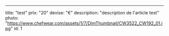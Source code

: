 ---
title: "test"
prix: "20"
devise: "€"
description: "description de l'article test"
photo: "https://www.chefwear.com/assets/1/7/DimThumbnail/CW3522_CW192_01.jpg"
id: 1
